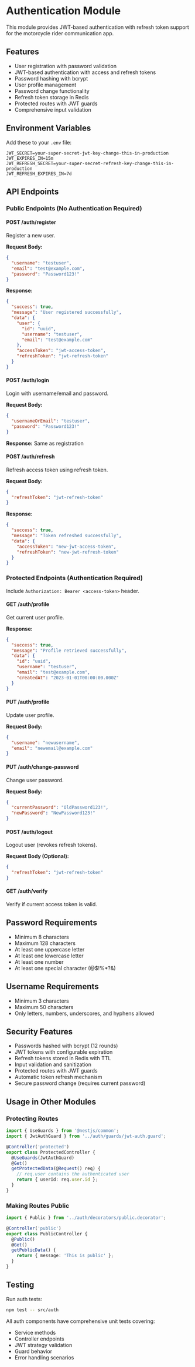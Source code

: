 # Authentication Module

This module provides JWT-based authentication with refresh token support for the motorcycle rider communication app.

## Features

- User registration with password validation
- JWT-based authentication with access and refresh tokens
- Password hashing with bcrypt
- User profile management
- Password change functionality
- Refresh token storage in Redis
- Protected routes with JWT guards
- Comprehensive input validation

## Environment Variables

Add these to your `.env` file:

```env
JWT_SECRET=your-super-secret-jwt-key-change-this-in-production
JWT_EXPIRES_IN=15m
JWT_REFRESH_SECRET=your-super-secret-refresh-key-change-this-in-production
JWT_REFRESH_EXPIRES_IN=7d
```

## API Endpoints

### Public Endpoints (No Authentication Required)

#### POST /auth/register
Register a new user.

**Request Body:**
```json
{
  "username": "testuser",
  "email": "test@example.com",
  "password": "Password123!"
}
```

**Response:**
```json
{
  "success": true,
  "message": "User registered successfully",
  "data": {
    "user": {
      "id": "uuid",
      "username": "testuser",
      "email": "test@example.com"
    },
    "accessToken": "jwt-access-token",
    "refreshToken": "jwt-refresh-token"
  }
}
```

#### POST /auth/login
Login with username/email and password.

**Request Body:**
```json
{
  "usernameOrEmail": "testuser",
  "password": "Password123!"
}
```

**Response:** Same as registration

#### POST /auth/refresh
Refresh access token using refresh token.

**Request Body:**
```json
{
  "refreshToken": "jwt-refresh-token"
}
```

**Response:**
```json
{
  "success": true,
  "message": "Token refreshed successfully",
  "data": {
    "accessToken": "new-jwt-access-token",
    "refreshToken": "new-jwt-refresh-token"
  }
}
```

### Protected Endpoints (Authentication Required)

Include `Authorization: Bearer <access-token>` header.

#### GET /auth/profile
Get current user profile.

**Response:**
```json
{
  "success": true,
  "message": "Profile retrieved successfully",
  "data": {
    "id": "uuid",
    "username": "testuser",
    "email": "test@example.com",
    "createdAt": "2023-01-01T00:00:00.000Z"
  }
}
```

#### PUT /auth/profile
Update user profile.

**Request Body:**
```json
{
  "username": "newusername",
  "email": "newemail@example.com"
}
```

#### PUT /auth/change-password
Change user password.

**Request Body:**
```json
{
  "currentPassword": "OldPassword123!",
  "newPassword": "NewPassword123!"
}
```

#### POST /auth/logout
Logout user (revokes refresh tokens).

**Request Body (Optional):**
```json
{
  "refreshToken": "jwt-refresh-token"
}
```

#### GET /auth/verify
Verify if current access token is valid.

## Password Requirements

- Minimum 8 characters
- Maximum 128 characters
- At least one uppercase letter
- At least one lowercase letter
- At least one number
- At least one special character (@$!%*?&)

## Username Requirements

- Minimum 3 characters
- Maximum 50 characters
- Only letters, numbers, underscores, and hyphens allowed

## Security Features

- Passwords hashed with bcrypt (12 rounds)
- JWT tokens with configurable expiration
- Refresh tokens stored in Redis with TTL
- Input validation and sanitization
- Protected routes with JWT guards
- Automatic token refresh mechanism
- Secure password change (requires current password)

## Usage in Other Modules

### Protecting Routes

```typescript
import { UseGuards } from '@nestjs/common';
import { JwtAuthGuard } from '../auth/guards/jwt-auth.guard';

@Controller('protected')
export class ProtectedController {
  @UseGuards(JwtAuthGuard)
  @Get()
  getProtectedData(@Request() req) {
    // req.user contains the authenticated user
    return { userId: req.user.id };
  }
}
```

### Making Routes Public

```typescript
import { Public } from '../auth/decorators/public.decorator';

@Controller('public')
export class PublicController {
  @Public()
  @Get()
  getPublicData() {
    return { message: 'This is public' };
  }
}
```

## Testing

Run auth tests:
```bash
npm test -- src/auth
```

All auth components have comprehensive unit tests covering:
- Service methods
- Controller endpoints
- JWT strategy validation
- Guard behavior
- Error handling scenarios